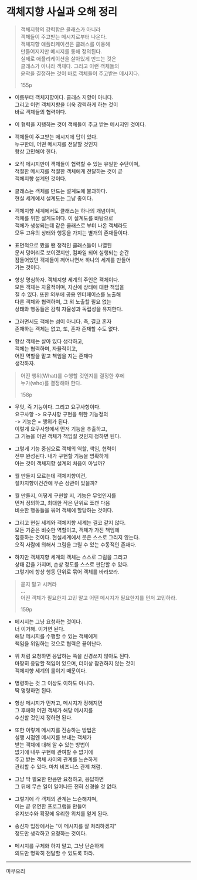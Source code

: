 # 객체지향 사실과 오해 정리     
>객체지향의 강력함은 클래스가 아니라    
>객체들이 주고받는 메시지로부터 나온다.    
>객체지향 애플리케이션은 클래스를 이용해    
>만들어지지만 메시지를 통해 정의된다.     
>실제로 애플리케이션을 살아있게 만드는 것은     
>클래스가 아니라 객체다. 그리고 이런 객체들의    
>윤곽을 결정하는 것이 바로 객체들이 주고받는 메시지다.    
>
>155p

* 이름부터 객체지향이다. 클래스 지향이 아니다.   
  그리고 이런 객체지향을 더욱 강력하게 하는 것이    
  바로 객체들의 협력이다.   
  
* 이 협력을 지탱하는 것이 객체들이 주고 받는 메시지인 것이다.    

* 객체들이 주고받는 메시지에 답이 있다.   
  누구한테, 어떤 메시지를 전달할 것인지    
  항상 고민해야 한다.   
  
* 오직 메시지만이 객체들이 협력할 수 있는 유일한 수단이며,     
  적절한 메시지를 적절한 객체에게 전달하는 것이 곧     
  객체지향 설계인 것이다.    
  
* 클래스는 객체를 만드는 설계도에 불과하다.     
  현실 세계에서 설계도는 그냥 종이다.    
  
* 객체지향 세계에서도 클래스는 하나의 개념이며,    
  객체를 위한 설계도이다. 이 설계도를 바탕으로    
  객체가 생성되는데 같은 클래스로 부터 나온 객체라도    
  모두 고유의 상태와 행동을 가지는 별개의 존재들이다.    
  
* 표면적으로 봤을 땐 정적인 클래스들이 나열된    
  문서 덩어리로 보이겠지만, 컴파일 되어 실행되는 순간    
  잠들어있던 객체들이 깨어나면서 하나의 세계를 만들어   
  가는 것이다.      
  
* 항상 명심하자. 객체지향 세계의 주인은 객체이다.     
  모든 객체는 자율적이며, 자신에 상태에 대한 책임을    
  질 수 있다. 또한 외부에 공용 인터페이스를 노출해    
  다른 객체와 협력하며, 그 외 노출할 필요 없는    
  상태와 행동들은 감춰 자율성과 독립성을 유지한다.     
  
* 그러면서도 객체는 섬이 아니다. 즉, 결코 혼자    
  존재하는 객체는 없고, 또, 혼자 존재할 수도 없다.    
  
* 항상 객체는 살아 있다 생각하고,     
  객체는 협력하며, 자율적이고,    
  어떤 역할을 맡고 책임을 지는 존재다    
  생각하자.      
  
>어떤 행위(What)를 수행할 것인지를 결정한 후에    
>누가(who)를 결정해야 한다.      
>
>158p

* 무엇, 즉 기능이다. 그리고 요구사항이다.    
  요구사항 -> 요구사항 구현을 위한 기능정의     
  -> 기능은 = 행위가 된다.   
  이렇게 요구사항에서 먼저 기능을 추출하고,    
  그 기능을 어떤 객체가 책임질 것인지 정하면 된다.    
  
* 그렇게 기능 중심으로 객체의 역할, 책임, 협력이     
  전부 완성된다. 내가 구현할 기능을 명확하게   
  아는 것이 객체지향 설계의 처음이 아닐까?   
  
* 뭘 만들지 모르는데 객체지향이건,    
  절차지향이건간에 무슨 상관이 있을까?    
  
* 뭘 만들지, 어떻게 구현할 지, 기능은 무엇인지를    
  먼저 정의하고, 최대한 작은 단위로 쪼갠 다음    
  비슷한 행동들을 묶어 객체에 할당하는 것이다.   
  
* 그리고 현실 세계와 객체지향 세계는 결코 같지 않다.    
  모든 기준은 비슷한 역할이고, 객체가 가진 책임에    
  집중하는 것이다. 현실세계에서 붓은 스스로 그리지 않는다.    
  오직 사람에 의해서 그림을 그릴 수 있는 수동적인 존재다.     
  
* 하지만 객체지향 세계의 객체는 스스로 그림을 그리고    
  상태 값을 가지며, 손상 정도를 스스로 판단할 수 있다.    
  그렇기에 항상 행동 단위로 묶어 객체를 바라보라.     
  
>묻지 말고 시켜라    
>...      
>어떤 객체가 필요한지 고민 말고
>어떤 메시지가 필요한지를 먼저 고민하라.       
>
>159p

* 메시지는 그냥 요청하는 것이다.    
  너 이거해. 이거면 된다.   
  해당 메시지를 수행할 수 있는 객체에게   
  책임을 위임하는 것으로 협력은 끝이난다.    
  
* 위 처럼 요청하면 응답하는 쪽을 신경쓰지 않아도 된다.   
  마땅히 응답할 책임이 있으며, 더이상 참견하지 않는 것이   
  객체지향 세계의 룰이기 때문이다.    
  
* 명령하는 것 그 이상도 이하도 아니다.   
  딱 명령하면 된다.     
  
* 항상 메시지가 먼저고, 메시지가 정해지면    
  그 후에야 어떤 객체가 해당 메시지를   
  수신할 것인지 정하면 된다.      
  
* 또한 이렇게 메시지를 전송하는 방법은    
  실행 시점엔 메시지를 보내는 객체가   
  받는 객체에 대해 알 수 있는 방법이    
  없기에 내부 구현에 관여할 수 없기에    
  주고 받는 객체 사이의 관계를 느슨하게    
  관리할 수 있다. 마치 비즈니스 관계 처럼.     
  
* 그냥 딱 필요한 만큼만 요청하고, 응답하면     
  그 뒤에 무슨 일이 일어나든 전혀 신경쓸 것 없다.     
  
* 그렇기에 각 객체의 관계는 느슨해지며,   
  이는 곧 유연한 프로그램을 만들어    
  유지보수와 확장에 유리한 위치를 얻게 된다.    
  
* 송신자 입장에서는 "이 메시지를 잘 처리하겠지"    
  정도만 생각하고 요청하는 것이다.       
  
* 메시지를 구체화 하지 말고, 그냥 단순하게    
  의도만 명확히 전달할 수 있도록 하라.      
***      
마무으리
